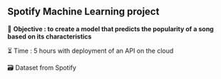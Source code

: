 ## Spotify Machine Learning project ##
  
🎯 **Objective : to create a model that predicts the popularity of a song based on its characteristics**  
      
⏳ Time : 5 hours with deployment of an API on the cloud  
  
 🗃 Dataset from Spotify  
